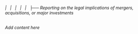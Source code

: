###### |   |   |   |   |   ├── Reporting on the legal implications of mergers, acquisitions, or major investments

*Add content here*
